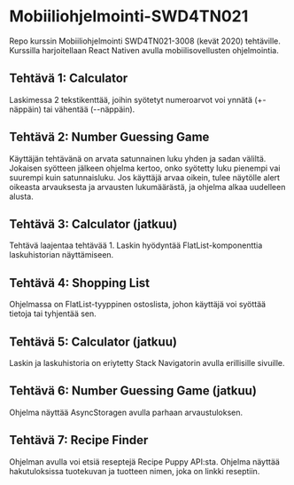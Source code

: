 # Mobiiliohjelmointi-SWD4TN021

Repo kurssin Mobiiliohjelmointi SWD4TN021-3008 (kevät 2020) tehtäville. Kurssilla harjoitellaan React Nativen avulla mobiilisovellusten ohjelmointia.

## Tehtävä 1: Calculator

Laskimessa 2 tekstikenttää, joihin syötetyt numeroarvot voi ynnätä (+-näppäin) tai vähentää (--näppäin).

## Tehtävä 2: Number Guessing Game

Käyttäjän tehtävänä on arvata satunnainen luku yhden ja sadan väliltä. Jokaisen syötteen jälkeen ohjelma kertoo, onko syötetty luku pienempi vai suurempi kuin satunnaisluku. Jos käyttäjä arvaa oikein, tulee näytölle alert oikeasta arvauksesta ja arvausten lukumäärästä, ja ohjelma alkaa uudelleen alusta.

## Tehtävä 3: Calculator (jatkuu)

Tehtävä laajentaa tehtävää 1. Laskin hyödyntää FlatList-komponenttia laskuhistorian näyttämiseen.

## Tehtävä 4: Shopping List

Ohjelmassa on FlatList-tyyppinen ostoslista, johon käyttäjä voi syöttää tietoja tai tyhjentää sen.

## Tehtävä 5: Calculator (jatkuu)

Laskin ja laskuhistoria on eriytetty Stack Navigatorin avulla erillisille sivuille.

## Tehtävä 6: Number Guessing Game (jatkuu)

Ohjelma näyttää AsyncStoragen avulla parhaan arvaustuloksen.

## Tehtävä 7: Recipe Finder

Ohjelman avulla voi etsiä reseptejä Recipe Puppy API:sta. Ohjelma näyttää hakutuloksissa tuotekuvan ja tuotteen nimen, joka on linkki reseptiin.

